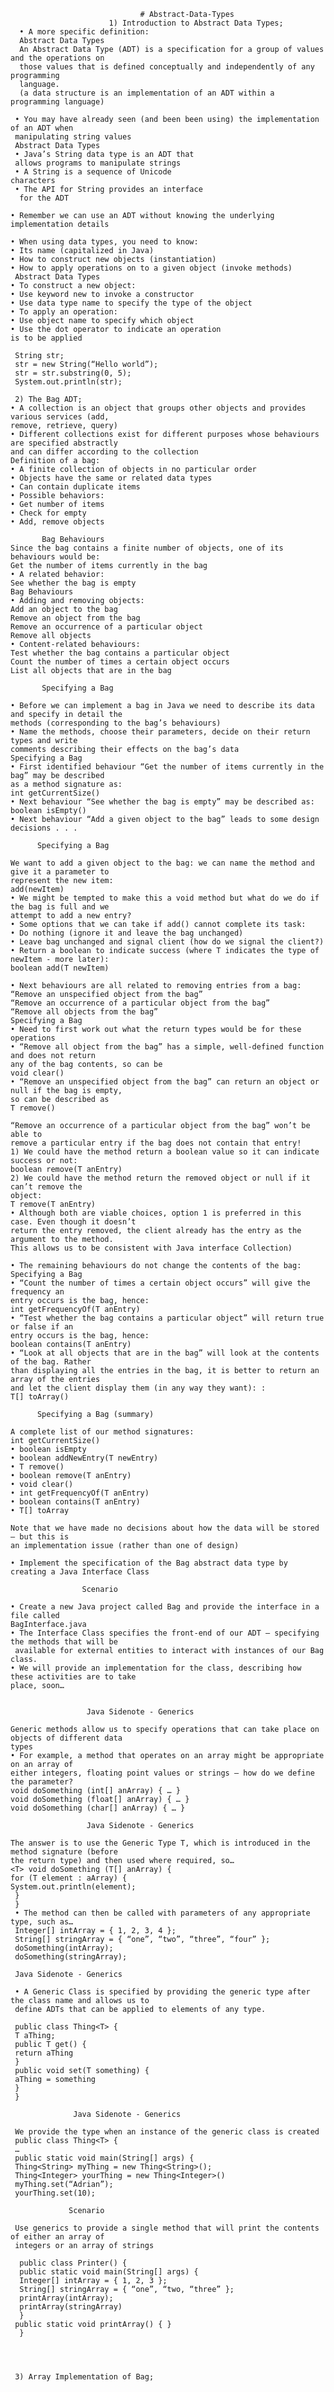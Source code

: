                                  # Abstract-Data-Types
                          1) Introduction to Abstract Data Types; 
      • A more specific definition:
      Abstract Data Types
      An Abstract Data Type (ADT) is a specification for a group of values and the operations on
      those values that is defined conceptually and independently of any programming
      language.
      (a data structure is an implementation of an ADT within a programming language) 

     • You may have already seen (and been been using) the implementation of an ADT when
     manipulating string values
     Abstract Data Types
     • Java’s String data type is an ADT that
     allows programs to manipulate strings
     • A String is a sequence of Unicode
    characters
     • The API for String provides an interface
      for the ADT

    • Remember we can use an ADT without knowing the underlying implementation details

    • When using data types, you need to know:
    • Its name (capitalized in Java)
    • How to construct new objects (instantiation)
    • How to apply operations on to a given object (invoke methods)
     Abstract Data Types
    • To construct a new object:
    • Use keyword new to invoke a constructor
    • Use data type name to specify the type of the object
    • To apply an operation:
    • Use object name to specify which object
    • Use the dot operator to indicate an operation
    is to be applied

     String str;
     str = new String(“Hello world”);
     str = str.substring(0, 5);
     System.out.println(str);

     2) The Bag ADT; 
    • A collection is an object that groups other objects and provides various services (add,
    remove, retrieve, query)
    • Different collections exist for different purposes whose behaviours are specified abstractly
    and can differ according to the collection
    Definition of a bag:
    • A finite collection of objects in no particular order
    • Objects have the same or related data types
    • Can contain duplicate items
    • Possible behaviors:
    • Get number of items
    • Check for empty
    • Add, remove objects 
    
           Bag Behaviours
    Since the bag contains a finite number of objects, one of its behaviours would be:
    Get the number of items currently in the bag
    • A related behavior:
    See whether the bag is empty
    Bag Behaviours
    • Adding and removing objects:
    Add an object to the bag
    Remove an object from the bag
    Remove an occurrence of a particular object
    Remove all objects
    • Content-related behaviours:
    Test whether the bag contains a particular object
    Count the number of times a certain object occurs
    List all objects that are in the bag
    
           Specifying a Bag
    
    • Before we can implement a bag in Java we need to describe its data and specify in detail the
    methods (corresponding to the bag’s behaviours)
    • Name the methods, choose their parameters, decide on their return types and write
    comments describing their effects on the bag’s data
    Specifying a Bag
    • First identified behaviour “Get the number of items currently in the bag” may be described
    as a method signature as:
    int getCurrentSize()
    • Next behaviour “See whether the bag is empty” may be described as:
    boolean isEmpty()
    • Next behaviour “Add a given object to the bag” leads to some design decisions . . . 
    
          Specifying a Bag
    
    We want to add a given object to the bag: we can name the method and give it a parameter to
    represent the new item:
    add(newItem)
    • We might be tempted to make this a void method but what do we do if the bag is full and we
    attempt to add a new entry?
    • Some options that we can take if add() cannot complete its task:
    • Do nothing (ignore it and leave the bag unchanged)
    • Leave bag unchanged and signal client (how do we signal the client?)
    • Return a boolean to indicate success (where T indicates the type of newItem - more later):
    boolean add(T newItem)
    
    • Next behaviours are all related to removing entries from a bag:
    “Remove an unspecified object from the bag”
    “Remove an occurrence of a particular object from the bag”
    “Remove all objects from the bag”
    Specifying a Bag
    • Need to first work out what the return types would be for these operations
    • “Remove all object from the bag” has a simple, well-defined function and does not return
    any of the bag contents, so can be
    void clear()
    • “Remove an unspecified object from the bag” can return an object or null if the bag is empty,
    so can be described as
    T remove()
    
    “Remove an occurrence of a particular object from the bag” won’t be able to
    remove a particular entry if the bag does not contain that entry!
    1) We could have the method return a boolean value so it can indicate success or not:
    boolean remove(T anEntry)
    2) We could have the method return the removed object or null if it can’t remove the
    object:
    T remove(T anEntry)
    • Although both are viable choices, option 1 is preferred in this case. Even though it doesn’t
    return the entry removed, the client already has the entry as the argument to the method.
    This allows us to be consistent with Java interface Collection)

    • The remaining behaviours do not change the contents of the bag:
    Specifying a Bag
    • “Count the number of times a certain object occurs” will give the frequency an
    entry occurs is the bag, hence:
    int getFrequencyOf(T anEntry)
    • “Test whether the bag contains a particular object” will return true or false if an
    entry occurs is the bag, hence:
    boolean contains(T anEntry)
    • “Look at all objects that are in the bag” will look at the contents of the bag. Rather
    than displaying all the entries in the bag, it is better to return an array of the entries
    and let the client display them (in any way they want): :
    T[] toArray()
    
          Specifying a Bag (summary)
    
    A complete list of our method signatures:
    int getCurrentSize()
    • boolean isEmpty
    • boolean addNewEntry(T newEntry)
    • T remove()
    • boolean remove(T anEntry)
    • void clear()
    • int getFrequencyOf(T anEntry)
    • boolean contains(T anEntry)
    • T[] toArray
    
    Note that we have made no decisions about how the data will be stored – but this is
    an implementation issue (rather than one of design)
    
    • Implement the specification of the Bag abstract data type by creating a Java Interface Class
    
                    Scenario
                        
    • Create a new Java project called Bag and provide the interface in a file called
    BagInterface.java
    • The Interface Class specifies the front-end of our ADT – specifying the methods that will be
     available for external entities to interact with instances of our Bag class.
    • We will provide an implementation for the class, describing how these activities are to take
    place, soon…
    
    
                     Java Sidenote - Generics
                     
    Generic methods allow us to specify operations that can take place on objects of different data
    types
    • For example, a method that operates on an array might be appropriate on an array of
    either integers, floating point values or strings – how do we define the parameter?
    void doSomething (int[] anArray) { … }
    void doSomething (float[] anArray) { … }
    void doSomething (char[] anArray) { … }
      
                     Java Sidenote - Generics
                     
    The answer is to use the Generic Type T, which is introduced in the method signature (before
    the return type) and then used where required, so…
    <T> void doSomething (T[] anArray) {
    for (T element : aArray) {
    System.out.println(element);
     }
     }
     • The method can then be called with parameters of any appropriate type, such as…
     Integer[] intArray = { 1, 2, 3, 4 };
     String[] stringArray = { “one”, “two”, “three”, “four” };
     doSomething(intArray);
     doSomething(stringArray);

     Java Sidenote - Generics
    
     • A Generic Class is specified by providing the generic type after the class name and allows us to
     define ADTs that can be applied to elements of any type.
     
     public class Thing<T> {
     T aThing;
     public T get() {
     return aThing
     }
     public void set(T something) {
     aThing = something
     }
     }
     
                  Java Sidenote - Generics
     
     We provide the type when an instance of the generic class is created
     public class Thing<T> {
     …
     public static void main(String[] args) {
     Thing<String> myThing = new Thing<String>();
     Thing<Integer> yourThing = new Thing<Integer>()
     myThing.set(“Adrian”);
     yourThing.set(10);
     
                 Scenario
                 
     Use generics to provide a single method that will print the contents of either an array of
     integers or an array of strings
      
      public class Printer() {
      public static void main(String[] args) {
      Integer[] intArray = { 1, 2, 3 };
      String[] stringArray = { “one”, “two, “three” };
      printArray(intArray);
      printArray(stringArray)
      }
     public static void printArray() { }
      }
     
    
    

     3) Array Implementation of Bag;
